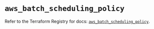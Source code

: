 # `aws_batch_scheduling_policy`

Refer to the Terraform Registry for docs: [`aws_batch_scheduling_policy`](https://registry.terraform.io/providers/hashicorp/aws/5.76.0/docs/resources/batch_scheduling_policy).
